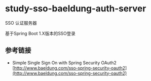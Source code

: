 # study-sso-baeldung-auth-server #
SSO 认证服务器 

基于Spring Boot 1.X版本的SSO登录

## 参考链接 ##
- Simple Single Sign On with Spring Security OAuth2 [http://www.baeldung.com/sso-spring-security-oauth2](http://www.baeldung.com/sso-spring-security-oauth2)
